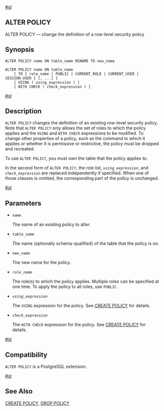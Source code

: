 [#id](#SQL-ALTERPOLICY)

## ALTER POLICY

ALTER POLICY — change the definition of a row-level security policy

## Synopsis

```
ALTER POLICY name ON table_name RENAME TO new_name

ALTER POLICY name ON table_name
    [ TO { role_name | PUBLIC | CURRENT_ROLE | CURRENT_USER | SESSION_USER } [, ...] ]
    [ USING ( using_expression ) ]
    [ WITH CHECK ( check_expression ) ]
```

[#id](#id-1.9.3.23.5)

## Description

`ALTER POLICY` changes the definition of an existing row-level security policy. Note that `ALTER POLICY` only allows the set of roles to which the policy applies and the `USING` and `WITH CHECK` expressions to be modified. To change other properties of a policy, such as the command to which it applies or whether it is permissive or restrictive, the policy must be dropped and recreated.

To use `ALTER POLICY`, you must own the table that the policy applies to.

In the second form of `ALTER POLICY`, the role list, _`using_expression`_, and _`check_expression`_ are replaced independently if specified. When one of those clauses is omitted, the corresponding part of the policy is unchanged.

[#id](#id-1.9.3.23.6)

## Parameters

- _`name`_

  The name of an existing policy to alter.

- _`table_name`_

  The name (optionally schema-qualified) of the table that the policy is on.

- _`new_name`_

  The new name for the policy.

- _`role_name`_

  The role(s) to which the policy applies. Multiple roles can be specified at one time. To apply the policy to all roles, use `PUBLIC`.

- _`using_expression`_

  The `USING` expression for the policy. See [CREATE POLICY](sql-createpolicy) for details.

- _`check_expression`_

  The `WITH CHECK` expression for the policy. See [CREATE POLICY](sql-createpolicy) for details.

[#id](#id-1.9.3.23.7)

## Compatibility

`ALTER POLICY` is a PostgreSQL extension.

[#id](#id-1.9.3.23.8)

## See Also

[CREATE POLICY](sql-createpolicy), [DROP POLICY](sql-droppolicy)
